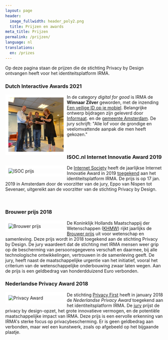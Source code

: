 ```yaml
---
layout: page
header:
  image_fullwidth: header_poly2.png
  title: Prijzen en awards
meta_title: Prijzen
permalink: /prijzen/
language: nl
translations:
  en: /prizes
---
```


Op deze pagina staan de prijzen die de stichting Privacy by Design
ontvangen heeft voor het identiteitsplatform IRMA. 

### Dutch Interactive Awards 2021

<img align="left" src="../images/dia-prijs-2021.jpeg" alt="DIA prijs"
 style="border:10px solid white; width: 35%; height: 35%"/> In de
 category *digital for good* is IRMA de **Winnaar Zilver** geworden,
 met de inzending [Een veilige ID op je
 mobiel](https://www.emerce.nl/nieuws/dit-winnaars-dutch-interactive-awards-2021). Belangrijke
 ontwerp bijdragen zijn geleverd door
 [Informaat](https://informaat.nl/nl/cases/gemeente-amsterdam/).  en
 de [gemeente
 Amsterdam](https://www.amsterdam.nl/nieuwsarchief/persberichten/2020/persberichten-touria-meliani/goed-id-amsterdam-werkt-nieuwe-manier). De
 jury schrijft: "Alle lof voor de grondige en veelomvattende aanpak
 die men heeft gekozen."

<br>

### ISOC.nl Internet Innovatie Award 2019

<img align="left" src="../images/isoc-award-2019.jpg" alt="ISOC prijs"
 style="border:10px solid white; width: 35%; height: 35%"/> De
 [Internet Society](https://isoc.nl/) heeft de jaarlijkse Internet
 Innovatie Award in 2019
 [toegekend](https://awards.isoc.nl/innovatie/2019/) aan het
 identiteitsplatform IRMA. De prijs is op 17 jan. 2019 in Amsterdam
 door de voorzitter van de jury, Eppo van Nispen tot Sevenaer,
 uitgereikt aan de voorzitter van de stichting Privacy by Design.

<br>

### Brouwer prijs 2018 

<img align="left" src="../images/KHMW-logo.jpg" alt="Brouwer prijs"
 style="border:10px solid white; width: 35%; height: 35%"/> De
 Koninklijk Hollands Maatschappij der Wetenschappen
 ([KHMW](https://www.khmw.nl)) rijkt jaarlijks de [Brouwer
 prijs](https://www.khmw.nl/brouwer-prijs-voor-wetenschap-en-samenleving/)
 uit voor wetenschap en samenleving. Deze prijs wordt in 2018
 toegekend aan de stichting Privacy by Design. De jury waardeert dat
 de stichting met IRMA mensen weer grip op de bescherming van
 persoonsgegevens verschaft en daarmee, bij alle technologische
 ontwikkelingen, vertrouwen in de samenleving geeft. De jury, heeft
 naast de maatschappelijke urgentie van het initiatief, vooral het
 criterium van de wetenschappelijke onderbouwing zwaar laten wegen.
 Aan de prijs is een geldbedrag van honderdduizend Euro verbonden.


### Nederlandse Privacy Award 2018

<img align="left" src="../images/privacyaward.jpg" alt="Privacy Award"
style="border:10px solid white; width: 35%; height: 35%"/> De
stichting [Privacy First](https://privacyfirst.nl/) heeft in january
2018 de *Nederlandse Privacy Award* toegekend aan het
identiteitsplatform IRMA. De
[jury](https://privacyfirst.nl/solutions/evenementen/item/1104-winnaars-nederlandse-privacy-awards-2018.html)
prijst de privacy by design-opzet, het grote innovatieve vermogen, en
de potentiële maatschappelijke impact van IRMA. Deze prijs is een
eervolle erkenning van IRMA's sterke focus op privacybescherming. Er
is geen geldbedrag aan verbonden, maar wel een kunstwerk, zoals op
afgebeeld op het bijgaande plaatje.






